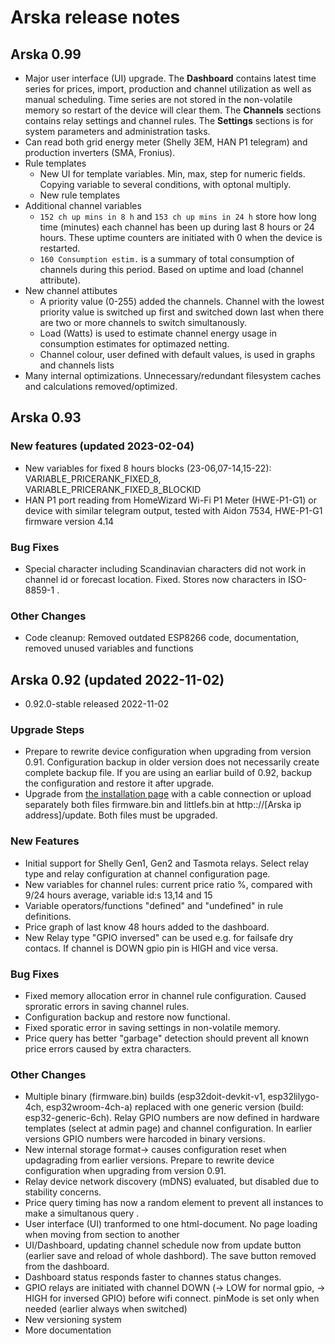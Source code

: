 # Arska release notes

## Arska 0.99
* Major user interface (UI) upgrade. The **Dashboard** contains latest time series for prices, import, production and channel utilization as well as manual scheduling. Time series are not stored in the non-volatile memory so restart of the device will clear them. The **Channels** sections contains relay settings and channel rules. The **Settings** sections is for system parameters and administration tasks.
* Can read both grid energy meter (Shelly 3EM, HAN P1 telegram) and production inverters (SMA, Fronius). 
* Rule templates
  * New UI for template variables. Min, max, step for numeric fields. Copying variable to several conditions, with optonal multiply. 
  * New rule templates
* Additional channel variables 	
  * `152 ch up mins in 8 h` and `153 ch up mins in 24 h` store how long time (minutes) each channel has been up during last 8 hours or 24 hours. These uptime counters are initiated with 0 when the device is restarted.
  * `160 Consumption estim.` is a summary of total consumption of channels during this period. Based on uptime and load (channel attribute). 
* New channel attibutes
  * A priority value (0-255) added the channels. Channel with the lowest priority value is switched up first and switched down last when there are two or more channels to switch simultanously.
  * Load (Watts) is used to estimate channel energy usage in consumption estimates for optimazed netting.
  * Channel colour, user defined with default values, is used in graphs and channels lists
* Many internal optimizations. Unnecessary/redundant filesystem caches and calculations removed/optimized.


## Arska 0.93 

### New features (updated 2023-02-04)
* New variables for fixed 8 hours blocks (23-06,07-14,15-22): VARIABLE_PRICERANK_FIXED_8, VARIABLE_PRICERANK_FIXED_8_BLOCKID
* HAN P1 port reading from HomeWizard Wi-Fi P1 Meter (HWE-P1-G1) or device with similar telegram output, tested with Aidon 7534, HWE-P1-G1 firmware version 4.14

### Bug Fixes
* Special character including Scandinavian characters did not work in channel id or forecast location. Fixed. Stores now characters in ISO-8859-1 .

### Other Changes
* Code cleanup: Removed outdated ESP8266 code, documentation, removed unused variables and functions

## Arska 0.92 (updated 2022-11-02)
* 0.92.0-stable released 2022-11-02


### Upgrade Steps
* Prepare to rewrite device configuration when upgrading from version 0.91. Configuration backup in older version does not necessarily create complete backup file. If you are using an earliar build of 0.92, backup the configuration and restore it after upgrade.
* Upgrade from [the installation page](https://iot.netgalleria.fi/arska-install/) with a cable connection or upload separately both files firmware.bin and littlefs.bin at http:://[Arska ip address]/update. Both files must be upgraded.

### New Features
* Initial support for Shelly Gen1, Gen2 and Tasmota relays. Select relay type and relay configuration at channel configuration page.
* New variables for channel rules: current price ratio %, compared with 9/24 hours average, variable id:s 13,14 and 15
* Variable operators/functions "defined" and  "undefined" in rule definitions.
* Price graph of last know 48 hours added to the dashboard.
* New Relay type "GPIO inversed" can be used e.g. for failsafe dry contacs. If channel is DOWN gpio pin is HIGH and  vice versa.


### Bug Fixes
* Fixed memory allocation error in channel rule configuration. Caused sproratic errors in saving channel rules.
* Configuration backup and restore now functional.
* Fixed sporatic error in saving settings in non-volatile memory. 
* Price query has better "garbage" detection should prevent all known price errors caused by extra characters.

### Other Changes
* Multiple binary (firmware.bin) builds (esp32doit-devkit-v1, esp32lilygo-4ch, esp32wroom-4ch-a) replaced with one generic version (build: esp32-generic-6ch). Relay GPIO numbers are now defined in hardware templates (select at admin page) and channel configuration. In earlier versions GPIO numbers were harcoded in binary versions.
* New internal storage format-> causes configuration reset when updagrading from earlier versions. Prepare to rewrite device configuration when upgrading from version 0.91.
* Relay device network discovery (mDNS) evaluated, but disabled due to stability concerns.
* Price query timing has now a random element to prevent all instances to make a simultanous query .
* User interface (UI) tranformed to one html-document. No page loading when moving from section to another
* UI/Dashboard, updating channel schedule now from update button (earlier save and reload of whole dashbord). The save button removed from the dashboard.
* Dashboard status responds faster to channes status changes. 
* GPIO relays are initiated with channel DOWN (-> LOW for normal gpio, -> HIGH for inversed GPIO) before wifi connect. pinMode is set only when needed (earlier always when switched)
* New versioning system
* More documentation


